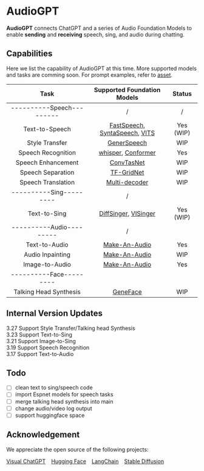 # AudioGPT

**AudioGPT** connects ChatGPT and a series of Audio Foundation Models to enable **sending** and **receiving** speech, sing, and audio during chatting.


## Capabilities
Here we list the capability of AudioGPT at this time. More supported models and tasks are comming soon. For prompt examples, refer to [asset](assets/README.md).

|           Task            |   Supported Foundation Models   | Status |
|:-------------------------:|:-------------------------------:|:------:|
| ----------Speech--------- |                /                |   /    |
|      Text-to-Speech       | [FastSpeech](), [SyntaSpeech](), [VITS]() |  Yes (WIP)   |
|      Style Transfer       |         [GenerSpeech]()         |  WIP   |
|    Speech Recognition     |           [whisper](), [Conformer]()           |  Yes   |
|    Speech Enhancement     |          [ConvTasNet]()         |  WIP   |
|    Speech Separation      |          [TF-GridNet]()         |  WIP   |
|    Speech Translation     |          [Multi-decoder]()      |  WIP   |
|  ----------Sing---------  |                /                |        |
|       Text-to-Sing        |         [DiffSinger](), [VISinger]()          |  Yes (WIP)   |
| ----------Audio---------  |                /                |        |
|       Text-to-Audio       |        [Make-An-Audio]()        |  Yes   |
|     Audio Inpainting      |        [Make-An-Audio]()        |  WIP   |
|      Image-to-Audio       |        [Make-An-Audio]()        |  Yes   |
|  ----------Face---------  |   
|  Talking Head Synthesis   |          [GeneFace]()           |  WIP   |

## Internal Version Updates
3.27 Support Style Transfer/Talking head Synthesis\
3.23 Support Text-to-Sing\
3.21 Support Image-to-Sing\
3.19 Support Speech Recognition\
3.17 Support Text-to-Audio

## Todo
- [ ] clean text to sing/speech code
- [ ] import Espnet models for speech tasks
- [ ] merge talking head synthesis into main
- [ ] change audio/video log output
- [ ] support huggingface space

## Acknowledgement
We appreciate the open source of the following projects:

[Visual ChatGPT](https://github.com/microsoft/visual-chatgpt) &#8194;
[Hugging Face](https://github.com/huggingface) &#8194;
[LangChain](https://github.com/hwchase17/langchain) &#8194;
[Stable Diffusion](https://github.com/CompVis/stable-diffusion) &#8194;
